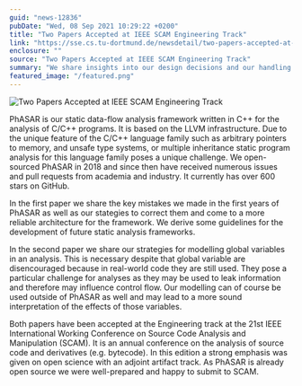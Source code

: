 ```yaml
---
guid: "news-12836"
pubDate: "Wed, 08 Sep 2021 10:29:22 +0200"
title: "Two Papers Accepted at IEEE SCAM Engineering Track"
link: "https://sse.cs.tu-dortmund.de/newsdetail/two-papers-accepted-at-ieee-scam-engineering-track-12836/"
enclosure: ""
source: "Two Papers Accepted at IEEE SCAM Engineering Track"
summary: "We share insights into our design decisions and our handling of globals in C/C++ programs."
featured_image: "/featured.png"
---
```

![Two Papers Accepted at IEEE SCAM Engineering Track](/featured.png)

PhASAR is our static data-flow analysis framework written in C++ for the analysis of C/C++ programs. It is based on the LLVM infrastructure. Due to the unique feature of the C/C++ language family such as arbitrary pointers to memory, and unsafe type systems, or multiple inheritance static program analysis for this language family poses a unique challenge. We open-sourced PhASAR in 2018 and since then have received numerous issues and pull requests from academia and industry. It currently has over 600 stars on GitHub.

In the first paper we share the key mistakes we made in the first years of PhASAR as well as our stategies to correct them and come to a more reliable architecture for the framework. We derive some guidelines for the development of future static analysis frameworks.

In the second paper we share our strategies for modelling global variables in an analysis. This is necessary despite that global variable are disencouraged because in real-world code they are still used. They pose a particular challenge for analyses as they may be used to leak information and therefore may influence control flow. Our modelling can of course be used outside of PhASAR as well and may lead to a more sound interpretation of the effects of those variables.

Both papers have been accepted at the Engineering track at the 21st IEEE International Working Conference on Source Code Analysis and Manipulation (SCAM). It is an annual conference on the analysis of source code and derivatives (e.g. bytecode). In this edition a strong emphasis was given on open science with an adjoint artifact track. As PhASAR is already open source we were well-prepared and happy to submit to SCAM.
